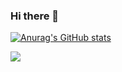 ### Hi there 👋

<!--
**parkchoongho/parkchoongho** is a ✨ _special_ ✨ repository because its `README.md` (this file) appears on your GitHub profile.

Here are some ideas to get you started:

- 🔭 I’m currently working on ...
- 🌱 I’m currently learning ...
- 👯 I’m looking to collaborate on ...
- 🤔 I’m looking for help with ...
- 💬 Ask me about ...
- 📫 How to reach me: ...
- 😄 Pronouns: ...
- ⚡ Fun fact: ...
-->

[![Anurag's GitHub stats](https://github-readme-stats.vercel.app/api?username=parkchoongho)](https://github.com/anuraghazra/github-readme-stats)

<a href="https://opgc.me/#/users/parkchoongho" target="_blank"><img src="https://api.opgc.me/githubs/users/parkchoongho/tag/?theme=basic" /></a>

